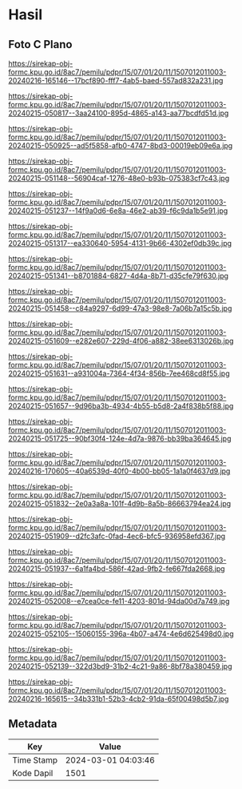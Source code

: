 # Hasil

## Foto C Plano

https://sirekap-obj-formc.kpu.go.id/8ac7/pemilu/pdpr/15/07/01/20/11/1507012011003-20240216-165146--17bcf890-fff7-4ab5-baed-557ad832a231.jpg

https://sirekap-obj-formc.kpu.go.id/8ac7/pemilu/pdpr/15/07/01/20/11/1507012011003-20240215-050817--3aa24100-895d-4865-a143-aa77bcdfd51d.jpg

https://sirekap-obj-formc.kpu.go.id/8ac7/pemilu/pdpr/15/07/01/20/11/1507012011003-20240215-050925--ad5f5858-afb0-4747-8bd3-00019eb09e6a.jpg

https://sirekap-obj-formc.kpu.go.id/8ac7/pemilu/pdpr/15/07/01/20/11/1507012011003-20240215-051148--56904caf-1276-48e0-b93b-075383cf7c43.jpg

https://sirekap-obj-formc.kpu.go.id/8ac7/pemilu/pdpr/15/07/01/20/11/1507012011003-20240215-051237--14f9a0d6-6e8a-46e2-ab39-f6c9da1b5e91.jpg

https://sirekap-obj-formc.kpu.go.id/8ac7/pemilu/pdpr/15/07/01/20/11/1507012011003-20240215-051317--ea330640-5954-4131-9b66-4302ef0db39c.jpg

https://sirekap-obj-formc.kpu.go.id/8ac7/pemilu/pdpr/15/07/01/20/11/1507012011003-20240215-051341--b8701884-6827-4d4a-8b71-d35cfe79f630.jpg

https://sirekap-obj-formc.kpu.go.id/8ac7/pemilu/pdpr/15/07/01/20/11/1507012011003-20240215-051458--c84a9297-6d99-47a3-98e8-7a06b7a15c5b.jpg

https://sirekap-obj-formc.kpu.go.id/8ac7/pemilu/pdpr/15/07/01/20/11/1507012011003-20240215-051609--e282e607-229d-4f06-a882-38ee6313026b.jpg

https://sirekap-obj-formc.kpu.go.id/8ac7/pemilu/pdpr/15/07/01/20/11/1507012011003-20240215-051631--a931004a-7364-4f34-856b-7ee468cd8f55.jpg

https://sirekap-obj-formc.kpu.go.id/8ac7/pemilu/pdpr/15/07/01/20/11/1507012011003-20240215-051657--9d96ba3b-4934-4b55-b5d8-2a4f838b5f88.jpg

https://sirekap-obj-formc.kpu.go.id/8ac7/pemilu/pdpr/15/07/01/20/11/1507012011003-20240215-051725--90bf30f4-124e-4d7a-9876-bb39ba364645.jpg

https://sirekap-obj-formc.kpu.go.id/8ac7/pemilu/pdpr/15/07/01/20/11/1507012011003-20240216-170605--40a6539d-40f0-4b00-bb05-1a1a0f4637d9.jpg

https://sirekap-obj-formc.kpu.go.id/8ac7/pemilu/pdpr/15/07/01/20/11/1507012011003-20240215-051832--2e0a3a8a-101f-4d9b-8a5b-86663794ea24.jpg

https://sirekap-obj-formc.kpu.go.id/8ac7/pemilu/pdpr/15/07/01/20/11/1507012011003-20240215-051909--d2fc3afc-0fad-4ec6-bfc5-936958efd367.jpg

https://sirekap-obj-formc.kpu.go.id/8ac7/pemilu/pdpr/15/07/01/20/11/1507012011003-20240215-051937--6a1fa4bd-586f-42ad-9fb2-fe667fda2668.jpg

https://sirekap-obj-formc.kpu.go.id/8ac7/pemilu/pdpr/15/07/01/20/11/1507012011003-20240215-052008--e7cea0ce-fe11-4203-801d-94da00d7a749.jpg

https://sirekap-obj-formc.kpu.go.id/8ac7/pemilu/pdpr/15/07/01/20/11/1507012011003-20240215-052105--15060155-396a-4b07-a474-4e6d625498d0.jpg

https://sirekap-obj-formc.kpu.go.id/8ac7/pemilu/pdpr/15/07/01/20/11/1507012011003-20240215-052139--322d3bd9-31b2-4c21-9a86-8bf78a380459.jpg

https://sirekap-obj-formc.kpu.go.id/8ac7/pemilu/pdpr/15/07/01/20/11/1507012011003-20240216-165615--34b331b1-52b3-4cb2-91da-65f00498d5b7.jpg


## Metadata

| Key        | Value               |
| ---------- | ------------------- |
| Time Stamp | 2024-03-01 04:03:46 |
| Kode Dapil | 1501                |



